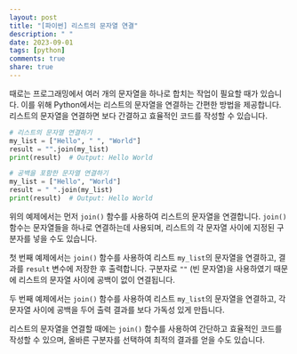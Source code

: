 ```yaml
---
layout: post
title: "[파이썬] 리스트의 문자열 연결"
description: " "
date: 2023-09-01
tags: [python]
comments: true
share: true
---
```


때로는 프로그래밍에서 여러 개의 문자열을 하나로 합치는 작업이 필요할 때가 있습니다. 이를 위해 Python에서는 리스트의 문자열을 연결하는 간편한 방법을 제공합니다. 리스트의 문자열을 연결하면 보다 간결하고 효율적인 코드를 작성할 수 있습니다.

```python
# 리스트의 문자열 연결하기
my_list = ["Hello", " ", "World"]
result = "".join(my_list)
print(result)  # Output: Hello World

# 공백을 포함한 문자열 연결하기
my_list = ["Hello", "World"]
result = " ".join(my_list)
print(result)  # Output: Hello World
```

위의 예제에서는 먼저 `join()` 함수를 사용하여 리스트의 문자열을 연결합니다. `join()` 함수는 문자열들을 하나로 연결하는데 사용되며, 리스트의 각 문자열 사이에 지정된 구분자를 넣을 수도 있습니다. 

첫 번째 예제에서는 `join()` 함수를 사용하여 리스트 `my_list`의 문자열을 연결하고, 결과를 `result` 변수에 저장한 후 출력합니다. 구분자로 `""` (빈 문자열)을 사용하였기 때문에 리스트의 문자열 사이에 공백이 없이 연결됩니다.

두 번째 예제에서는 `join()` 함수를 사용하여 리스트 `my_list`의 문자열을 연결하고, 각 문자열 사이에 공백을 두어 출력 결과를 보다 가독성 있게 만듭니다.

리스트의 문자열을 연결할 때에는 `join()` 함수를 사용하여 간단하고 효율적인 코드를 작성할 수 있으며, 올바른 구분자를 선택하여 최적의 결과를 얻을 수도 있습니다.